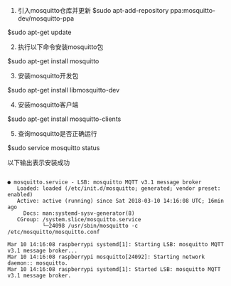 1. 引入mosquitto仓库并更新
$sudo apt-add-repository ppa:mosquitto-dev/mosquitto-ppa

$sudo apt-get update


2. 执行以下命令安装mosquitto包

$sudo apt-get install mosquitto


3. 安装mosquitto开发包

$sudo apt-get install libmosquitto-dev


4. 安装mosquitto客户端

$sudo apt-get install mosquitto-clients


5. 查询mosquitto是否正确运行

$sudo service mosquitto status 

以下输出表示安装成功

```

● mosquitto.service - LSB: mosquitto MQTT v3.1 message broker
   Loaded: loaded (/etc/init.d/mosquitto; generated; vendor preset: enabled)
   Active: active (running) since Sat 2018-03-10 14:16:08 UTC; 16min ago
     Docs: man:systemd-sysv-generator(8)
   CGroup: /system.slice/mosquitto.service
           └─24098 /usr/sbin/mosquitto -c /etc/mosquitto/mosquitto.conf

Mar 10 14:16:08 raspberrypi systemd[1]: Starting LSB: mosquitto MQTT v3.1 message broker...
Mar 10 14:16:08 raspberrypi mosquitto[24092]: Starting network daemon:: mosquitto.
Mar 10 14:16:08 raspberrypi systemd[1]: Started LSB: mosquitto MQTT v3.1 message broker.

```
